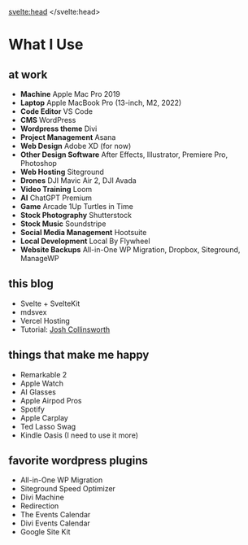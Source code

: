 <svelte:head>
	<title>What I Use</title>
</svelte:head>

# What I Use

## at work
* **Machine** Apple Mac Pro 2019
* **Laptop** Apple MacBook Pro (13-inch, M2, 2022)
* **Code Editor** VS Code
* **CMS** WordPress
* **Wordpress theme** Divi
* **Project Management** Asana
* **Web Design** Adobe XD (for now)
* **Other Design Software** After Effects, Illustrator, Premiere Pro, Photoshop
* **Web Hosting** Siteground
* **Drones** DJI Mavic Air 2, DJI Avada
* **Video Training** Loom
* **AI** ChatGPT Premium
* **Game** Arcade 1Up Turtles in Time
* **Stock Photography** Shutterstock
* **Stock Music** Soundstripe
* **Social Media Management** Hootsuite
* **Local Development** Local By Flywheel
* **Website Backups** All-in-One WP Migration, Dropbox, Siteground, ManageWP

## this blog
* Svelte + SvelteKit
* mdsvex
* Vercel Hosting
* Tutorial: [Josh Collinsworth](https://joshcollinsworth.com/blog/build-static-sveltekit-markdown-blog)

## things that make me happy
* Remarkable 2
* Apple Watch
* AI Glasses
* Apple Airpod Pros
* Spotify
* Apple Carplay
* Ted Lasso Swag
* Kindle Oasis (I need to use it more)

## favorite wordpress plugins
* All-in-One WP Migration
* Siteground Speed Optimizer
* Divi Machine
* Redirection
* The Events Calendar
* Divi Events Calendar
* Google Site Kit